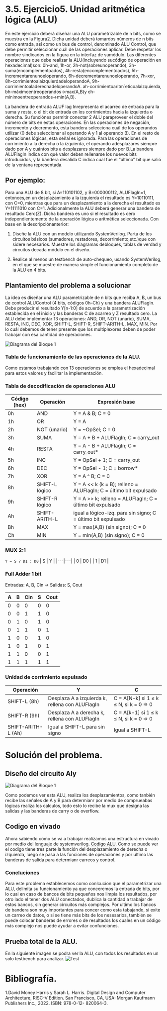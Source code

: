  # 3.5. Ejercicio5. Unidad aritmética lógica (ALU)
 En este ejercicio deberá diseñar una ALU parametrizable de n bits, como se muestra en la Figura2.
 Dicha unidad deberá tomardos números de n bits como entrada, así como un bus de control,
 denominado ALU Control, que debe permitir seleccionar cuál de las operaciones aplicar. Debe respetar los nombre sindicados en la figura en la interfaz de sumódulo. Las diferentes operaciones que debe realizar la ALU(incluyendo sucódigo de operación en hexadecimal)son:
 0h-and,
 1h-or,
 2h-not(sobreunoperando),
 3h-suma(encomplementoados),
 4h-resta(encomplementoados),
 5h- incrementarenunoeloperando,
 6h-decrementarenunoeloperando,
 7h-xor,
 8h-corrimientoalaizquierdadeloperandoA,
 9h-corrimientoaladerechadeloperandoA.
 ah-corrimientoaritm´eticoalaizquierda,
 bh-máximoentreoperandos→max(A,B)y
 ch-mínimoentreoperandos→min(A,B).

 La bandera de entrada ALUF lag Inrepresenta el acarreo de entrada para la suma y resta, o el
 bit de entrada en los corrimientos hacia la izquierda o derecha. Su funciónes permitir conectar
 2 ALU paraproveer el doble del número de bits en estas operaciones. En las operaciones de
 negación, incremento y decremento, esta bandera selecciona cuál de los operandos utilizar (0
 debe seleccionar al operando A y 1 al operando B). En el resto de operaciones lógicas, esta señal
 es ignorada.
 Para las operaciones de corrimiento a la derecha o la izquierda, el operando adesplazares siempre
 dado por A y cuántos bits a desplazares siempre dado por B.La bandera ALUFlagIn indica con
 qué valor deben rellenarse los nuevos bits introducidos, y la bandera desalida C indica cual fue
 el “último” bit que salió de la ventana representada.
 ## Por ejemplo:
 Para una ALU de 8 bit, si A=110101102, y B=000000112, ALUFlagIn=1,
 entonces,en un desplazamiento a la izquierda el resultado es Y=10110111, con C=0, mientras
 que para un desplazamiento a la derecha el resultado es Y=11111010 con C=1.
 Adicionalmente la ALU deberá generar una bandera de resultado Cero(Z). Dicha bandera es uno
 si el resultado es cero independientemente de la operación lógica o aritmética seleccionada.
 Con base en la descripciónanterior:
 1. Diseñe la ALU con un modelo utilizando SystemVerilog. Parta de los circuitos básicos (sumadores, restadores, decorrimiento,etc.)que con sidere necesarios. Muestre los diagramas debloques, tablas de verdad y circuitos decada módulo en el diseño.
 
2. Realice al menos un testbench de auto-chequeo, usando SystemVerilog, en el que se muestre
 de manera simple el funcionamiento completo de la ALU en 4 bits.

 ## Plantamiento del problema a solucionar
 La idea es diseñar una ALU parametrizable de n bits que reciba A, B, un bus de control ALUControl (4 bits, códigos 0h–Ch) y una bandera ALUFlagIn. 
 Debe producir el resultado Y[n-1:0] de acuerdo a la parametrización establecida en el inicio y las banderas C de acarreo y Z resultado cero. La ALU debe implementar 13 operaciones: AND, OR, NOT (unario), SUMA, RESTA, INC, DEC, XOR, SHIFT-L, SHIFT-R, SHIFT-ARITH-L, MAX, MIN. Por lo cuál debemos de tener presente que los multiplexores deben de poder trabajar con esa cantidad de operaciones. 
 
 ![Diagrama del Bloque 1](Imagenes%20de%20la%20solucion/alu.png)

 ### Tabla de funcionamiento de las operaciones de la ALU.
 Como estamos trabajando con 13 operaciones se emplea el hexadecimal para estos valores y facilitar la implementación.
 ### Tabla de decodificación de operaciones ALU

| Código (hex) | Operación | Expresión base |
|---|---|---|
| 0h | AND | Y = A & B; C = 0 |
| 1h | OR  | Y = A | B; C = 0 |
| 2h | NOT (unario) | Y = ~OpSel; C = 0 |
| 3h | SUMA | Y = A + B + ALUFlagIn; C = carry_out |
| 4h | RESTA | Y = A - B + ALUFlagIn; C = carry_out* |
| 5h | INC | Y = OpSel + 1; C = carry_out |
| 6h | DEC | Y = OpSel - 1; C = borrow* |
| 7h | XOR | Y = A ^ B; C = 0 |
| 8h | SHIFT-L lógico | Y = A << k (k = B); relleno = ALUFlagIn; C = último bit expulsado |
| 9h | SHIFT-R lógico | Y = A >> k; relleno = ALUFlagIn; C = último bit expulsado |
| Ah | SHIFT-ARITH-L | igual a lógico-izq. para sin signo; C = último bit expulsado |
| Bh | MAX | Y = max(A,B) (sin signo); C = 0 |
| Ch | MIN | Y = min(A,B) (sin signo); C = 0 |

### MUX 2:1 
`Y = S ? D1 : D0`
| S | Y |
|---|---|
| 0 | D0 |
| 1 | D1 |

### Full Adder 1 bit 
Entradas: A, B, Cin → Salidas: S, Cout

| A | B | Cin | S | Cout |
|---|---|-----|---|------|
| 0 | 0 | 0   | 0 | 0    |
| 0 | 0 | 1   | 1 | 0    |
| 0 | 1 | 0   | 1 | 0    |
| 0 | 1 | 1   | 0 | 1    |
| 1 | 0 | 0   | 1 | 0    |
| 1 | 0 | 1   | 0 | 1    |
| 1 | 1 | 0   | 0 | 1    |
| 1 | 1 | 1   | 1 | 1    |

### Unidad de corrimiento expulsado

| Operación | Y  | C  |
|---|---|---|
| SHIFT-L (8h) | Desplaza A a izquierda k, rellena con ALUFlagIn | C = A[N-k] si 1 ≤ k ≤ N, si k = 0 ⇒ 0 |
| SHIFT-R (9h) | Desplaza A a derecha k, rellena con ALUFlagIn | C = A[k-1] si 1 ≤ k ≤ N, si k = 0 ⇒ 0 |
| SHIFT-ARITH-L (Ah) | Igual a SHIFT-L para sin signo | Igual a SHIFT-L |

# Solución del problema. 

## Diseño del circuito Aly
 ![Diagrama del Bloque 1](Imagenes%20de%20la%20solucion/alu.jpeg)

Como podemos ver esta ALU, realiza los desplazamientos, como tanbién recibe las señales de A y B para determianr por medio de comprueabas lógicas realiza los calculos, todo esto lo recibe la mux que designa las salidas y las banderas de carry o de overflow. 
## Codigo en vivado
Ahora sabiendo como se va a trabajar realizamos una estructura en vivado por medio del lenguaje de systemverilog. [Codigo ALU](ALU.sv).
Como se puede ver el codigo tiene tres parte la función del desplazamiento de derecha o izquierda, luego se pasa a las funciones de operaciones y por ultimo las banderas de salida para determianr carreos y control. 


### Concluciones
Para este problema establecemos como conlcucion que el parametrizar una ALU, delimita su funcionamiento ya que conceremos la entrada de bits, por lo cual en caso de bancos de bits pequeños nos limpia los resultados, por otro lado el tener dos ALU conectados, dublica la cantidad a trabajar de estos bancos, sin generar circuitos más complejos.
Por ultimo los flancos de bandera son muy importantes para concer como esta tabajando, si exite un carreo de datos, o si se tiene más bits de los nesesarios, también se puede colocar banderas de errores o de resultados los cuales en un código más complejo nos puede ayudar a evitar confunciones. 

## Prueba total de la ALU.
En la siguiente imagen se podra ver la ALU, con todos los resultados en un solo testbench para analizar.
![Test](pruebatotal.png)

# Bibliografía.
1.David Money Harris y Sarah L. Harris. Digital Design and Computer Architecture, RISC-V Edition. San Francisco, CA, USA: Morgan Kaufmann Publishers Inc., 2022. ISBN: 978-0-12- 820064-3.
